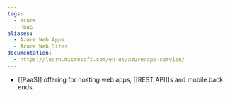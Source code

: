 ```yaml
---
tags:
  - azure
  - PaaS
aliases:
  - Azure Web Apps
  - Azure Web Sites
documentation:
  - https://learn.microsoft.com/en-us/azure/app-service/
---
```

- [[PaaS]] offering for hosting web apps, [[REST API]]s and mobile back ends